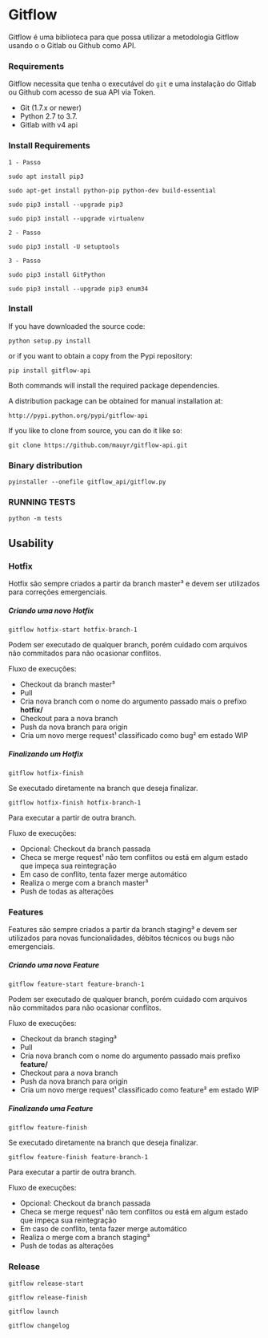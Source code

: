 # Gitflow
Gitflow é uma biblioteca para que possa utilizar a metodologia Gitflow usando o o Gitlab ou Github como API.

### Requirements
Gitflow necessita que tenha o executável do `git` e uma instalação do Gitlab ou Github com acesso de sua API via Token.

* Git (1.7.x or newer)
* Python 2.7 to 3.7.
* Gitlab with v4 api

### Install Requirements
`1 - Passo`

`sudo apt install pip3`

`sudo apt-get install python-pip python-dev build-essential`

`sudo pip3 install --upgrade pip3`

`sudo pip3 install --upgrade virtualenv`

`2 - Passo`

`sudo pip3 install -U setuptools`

`3 - Passo`

`sudo pip3 install GitPython`

`sudo pip3 install --upgrade pip3 enum34`


### Install
If you have downloaded the source code:

`python setup.py install`

or if you want to obtain a copy from the Pypi repository:

`pip install gitflow-api`

Both commands will install the required package dependencies.

A distribution package can be obtained for manual installation at:

`http://pypi.python.org/pypi/gitflow-api`

If you like to clone from source, you can do it like so:

`git clone https://github.com/mauyr/gitflow-api.git`

### Binary distribution
`pyinstaller --onefile gitflow_api/gitflow.py`


### RUNNING TESTS
`python -m tests`


## Usability

### Hotfix
Hotfix são sempre criados a partir da branch master³ e devem ser utilizados para correções emergenciais.

##### Criando uma novo Hotfix 
`gitflow hotfix-start hotfix-branch-1`

Podem ser executado de qualquer branch, porém cuidado com arquivos não commitados para não ocasionar conflitos.

Fluxo de execuções:
* Checkout da branch master³
* Pull
* Cria nova branch com o nome do argumento passado mais o prefixo **hotfix/**
* Checkout para a nova branch
* Push da nova branch para origin
* Cria um novo merge request¹ classificado como bug² em estado WIP

##### Finalizando um Hotfix
`gitflow hotfix-finish`

Se executado diretamente na branch que deseja finalizar.

`gitflow hotfix-finish hotfix-branch-1`

Para executar a partir de outra branch.
 
Fluxo de execuções:
* Opcional: Checkout da branch passada
* Checa se merge request¹ não tem conflitos ou está em algum estado que impeça sua reintegração
* Em caso de conflito, tenta fazer merge automático
* Realiza o merge com a branch master³
* Push de todas as alterações

### Features
Features são sempre criados a partir da branch staging³ e devem ser utilizados para novas funcionalidades, débitos técnicos ou bugs não emergenciais.

##### Criando uma nova Feature
`gitflow feature-start feature-branch-1`

Podem ser executado de qualquer branch, porém cuidado com arquivos não commitados para não ocasionar conflitos.

Fluxo de execuções:
* Checkout da branch staging³
* Pull
* Cria nova branch com o nome do argumento passado mais prefixo **feature/**
* Checkout para a nova branch
* Push da nova branch para origin
* Cria um novo merge request¹ classificado como feature² em estado WIP

##### Finalizando uma Feature
`gitflow feature-finish`

Se executado diretamente na branch que deseja finalizar.

`gitflow feature-finish feature-branch-1`

Para executar a partir de outra branch.
 
Fluxo de execuções:
* Opcional: Checkout da branch passada
* Checa se merge request¹ não tem conflitos ou está em algum estado que impeça sua reintegração
* Em caso de conflito, tenta fazer merge automático
* Realiza o merge com a branch staging³
* Push de todas as alterações

### Release
`gitflow release-start`

`gitflow release-finish`

`gitflow launch`

`gitflow changelog` 
